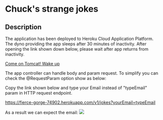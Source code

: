 # Chuck's strange jokes

## Description

The application has been deployed to Heroku Cloud Application Platform. The dyno providing the app sleeps after 30 minutes of inactivity.
After opening the link shown down below, please wait after app returns from inactivity.

[Come on Tomcat! Wake up](https://fierce-gorge-74902.herokuapp.com/) 

The app controller can handle body and param request. To simplify you can check the @RequestParam option show as below:

Copy the link shown below and type your Email instead of "typeEmail" param in HTTP request endpoint.

https://fierce-gorge-74902.herokuapp.com/v1/jokes?yourEmail=typeEmail

As a result we can expect the email:
![](https://zapodaj.net/images/08ef393f7f235.png)

